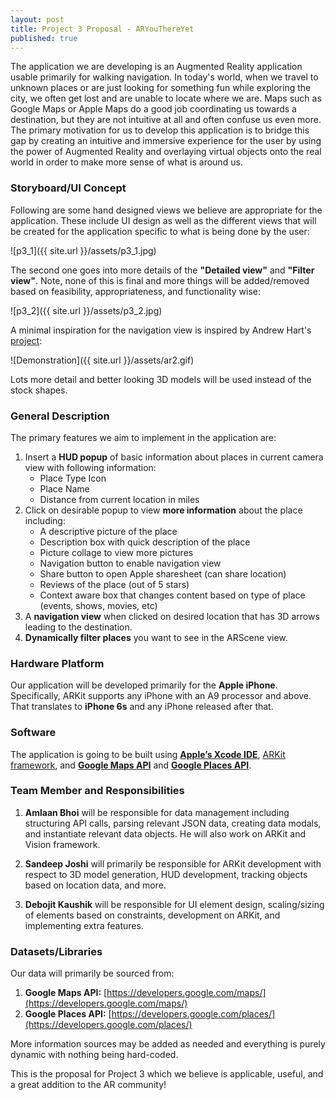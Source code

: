 ```yaml
---
layout: post
title: Project 3 Proposal - ARYouThereYet
published: true
---
```


The application we are developing is an Augmented Reality application usable primarily for walking navigation. In today's world, when we travel to unknown places or are just looking for something fun while exploring the city, we often get lost and are unable to locate where we are. Maps such as Google Maps or Apple Maps do a good job coordinating us towards a destination, but they are not intuitive at all and often confuse us even more. The primary motivation for us to develop this application is to bridge this gap by creating an intuitive and immersive experience for the user by using the power of Augmented Reality and overlaying virtual objects onto the real world in order to make more sense of what is around us.

### Storyboard/UI Concept

Following are some hand designed views we believe are appropriate for the application. These include UI design as well as the different views that will be created for the application specific to what is being done by the user:

![p3_1]({{ site.url }}/assets/p3_1.jpg)

The second one goes into more details of the **"Detailed view"** and **"Filter view"**. Note, none of this is final and more things will be added/removed based on feasibility, appropriateness, and functionality wise:

![p3_2]({{ site.url }}/assets/p3_2.jpg)

A minimal inspiration for the navigation view is inspired by Andrew Hart's [project](https://github.com/ProjectDent):

![Demonstration]({{ site.url }}/assets/ar2.gif)

Lots more detail and better looking 3D models will be used instead of the stock shapes.

### General Description

The primary features we aim to implement in the application are:

1. Insert a **HUD popup** of basic information about places in current camera view with following information:
	- Place Type Icon
    - Place Name
    - Distance from current location in miles
2. Click on desirable popup to view **more information** about the place including:
	- A descriptive picture of the place
    - Description box with quick description of the place
    - Picture collage to view more pictures
    - Navigation button to enable navigation view
    - Share button to open Apple sharesheet (can share location)
    - Reviews of the place (out of 5 stars)
    - Context aware box that changes content based on type of place (events, shows, movies, etc)
3. A **navigation view** when clicked on desired location that has 3D arrows leading to the destination.
4. **Dynamically filter places** you want to see in the ARScene view.

### Hardware Platform

Our application will be developed primarily for the **Apple iPhone**. Specifically, ARKit supports any iPhone with an A9 processor and above. That translates to **iPhone 6s** and any iPhone released after that.

### Software

The application is going to be built using **[Apple’s Xcode IDE](https://developer.apple.com/xcode/)**, [ARKit framework](https://developer.apple.com/documentation/arkit), and **[Google Maps API](https://developers.google.com/maps/)** and **[Google Places API](https://developers.google.com/places/)**.

### Team Member and Responsibilities

1. **Amlaan Bhoi** will be responsible for data management including structuring API calls, parsing relevant JSON data, creating data modals, and instantiate relevant data objects. He will also work on ARKit and Vision framework.

2. **Sandeep Joshi** will primarily be responsible for ARKit development with respect to 3D model generation, HUD development, tracking objects based on location data, and more.

3. **Debojit Kaushik** will be responsible for UI element design, scaling/sizing of elements based on constraints, development on ARKit, and implementing extra features.

### Datasets/Libraries

Our data will primarily be sourced from:

1. **Google Maps API:** [https://developers.google.com/maps/](https://developers.google.com/maps/)
2. **Google Places API:** [https://developers.google.com/places/](https://developers.google.com/places/)

More information sources may be added as needed and everything is purely dynamic with nothing being hard-coded.

This is the proposal for Project 3 which we believe is applicable, useful, and a great addition to the AR community!


